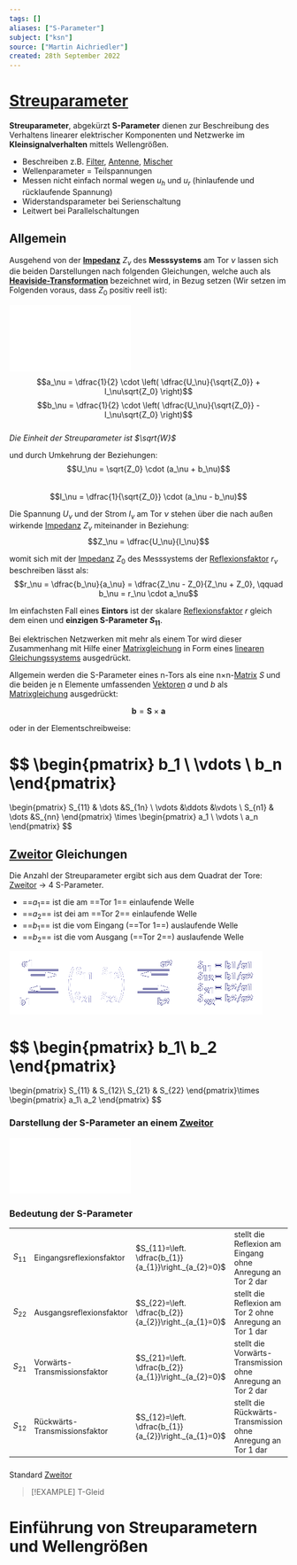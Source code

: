 ```yaml
---
tags: []
aliases: ["S-Parameter"]
subject: ["ksn"]
source: ["Martin Aichriedler"]
created: 28th September 2022
---
```


# [Streuparameter](https://de.wikipedia.org/wiki/Streuparameter)

**Streuparameter**, abgekürzt **S-Parameter** dienen zur Beschreibung des Verhaltens linearer elektrischer Komponenten und Netzwerke im **Kleinsignalverhalten** mittels Wellengrößen.

- Beschreiben z.B. [Filter](Filter), [Antenne](Antenne.md), [Mischer](Mischer.md)
- Wellenparameter = Teilspannungen 
- Messen nicht einfach normal wegen $u_{h}$ und $u_{r}$ (hinlaufende und rücklaufende Spannung)
- Widerstandsparameter bei Serienschaltung
- Leitwert bei Parallelschaltungen

## Allgemein

Ausgehend von der **[Impedanz](../Elektrodynamik/Impedanz.md)** $Z_\nu$ des **Messsystems** am Tor $\nu$ lassen sich die beiden Darstellungen nach folgenden Gleichungen, welche auch als **[Heaviside-Transformation](../Mathe/mathe%20(4)/Einheitssprungfunktion.md)** bezeichnet wird, in Bezug setzen (Wir setzen im Folgenden voraus, dass $Z_0$ positiv reell ist):

![Eintor](assets/Eintor.png)$$a_\nu = \dfrac{1}{2} \cdot \left( \dfrac{U_\nu}{\sqrt{Z_0}} + I_\nu\sqrt{Z_0} \right)$$$$b_\nu = \dfrac{1}{2} \cdot \left( \dfrac{U_\nu}{\sqrt{Z_0}} - I_\nu\sqrt{Z_0} \right)$$  
*Die Einheit der Streuparameter ist $\sqrt{W}$*

und durch Umkehrung der Beziehungen:  
$$U_\nu = \sqrt{Z_0} \cdot (a_\nu + b_\nu)$$  
$$I_\nu = \dfrac{1}{\sqrt{Z_0}} \cdot (a_\nu - b_\nu)$$

Die Spannung $U_\nu$ und der Strom $I_{\nu}$ am Tor $\nu$ stehen über die nach außen wirkende [Impedanz](../Elektrodynamik/Impedanz.md) $Z_\nu$ miteinander in Beziehung:  
$$Z_\nu = \dfrac{U_\nu}{I_\nu}$$

womit sich mit der [Impedanz](../Elektrodynamik/Impedanz.md) $Z_{0}$ des Messsystems der [Reflexionsfaktor](Reflexionsfaktor.md) $r_{\nu}$ beschreiben lässt als:  
$$r_\nu = \dfrac{b_\nu}{a_\nu} = \dfrac{Z_\nu - Z_0}{Z_\nu + Z_0}, \qquad b_\nu = r_\nu \cdot a_\nu$$

Im einfachsten Fall eines **Eintors** ist der skalare [Reflexionsfaktor](Reflexionsfaktor.md) $r$ gleich dem einen und **einzigen S-Parameter $S_{11}$**.

Bei elektrischen Netzwerken mit mehr als einem Tor wird dieser Zusammenhang mit Hilfe einer [Matrixgleichung](../Mathe/mathe%20(4)/Matrix.md) in Form eines [linearen Gleichungssystems](Lineares%20Gleichungssystem) ausgedrückt.

Allgemein werden die S-Parameter eines n-Tors als eine n×n-[Matrix](../Mathe/mathe%20(4)/Matrix.md) $S$ und die beiden je n Elemente umfassenden [Vektoren](../Mathe/mathe%20(3)/Vektor.md) $a$ und $b$ als [Matrixgleichung](../Mathe/mathe%20(4)/Matrix.md) ausgedrückt:



$$\mathbf{b} = \mathbf{S} \times \mathbf{a}$$

oder in der Elementschreibweise:

$$
\begin{pmatrix}
    b_1    \\
    \vdots \\
    b_n
\end{pmatrix}
=
\begin{pmatrix}
    S_{11} & \dots &S_{1n} \\
    \vdots &\ddots &\vdots \\
    S_{n1} & \dots &S_{nn}
\end{pmatrix}
\times
\begin{pmatrix}
    a_1    \\
    \vdots \\
    a_n
\end{pmatrix}
$$

## [Zweitor](Zweitor.md) Gleichungen

Die Anzahl der Streuparameter ergibt sich aus dem Quadrat der Tore: [Zweitor](Zweitor.md) -> 4 S-Parameter.

- ==$a_{1}$== ist die am ==Tor 1== einlaufende Welle
- ==$a_{2}$== ist dei am ==Tor 2== einlaufende Welle
- ==$b_{1}$== ist die vom Eingang (==Tor 1==) auslaufende Welle
- ==$b_{2}$== ist die vom Ausgang (==Tor 2==) auslaufende Welle
  
![MGL-Zweitor](assets/MGL-Zweitor.png)

$$
\begin{pmatrix}
     b_1\\
     b_2
\end{pmatrix}
=
\begin{pmatrix}
    S_{11} & S_{12}\\
    S_{21} & S_{22}
\end{pmatrix}\times
\begin{pmatrix}
     a_1\\
     a_2
\end{pmatrix}
$$

### Darstellung der S-Parameter an einem [Zweitor](Zweitor.md)

![Zweitor](assets/Zweitor.png)

### Bedeutung der S-Parameter

|          |                               |                                                       |                                                              |
| -------- | ----------------------------- | ----------------------------------------------------- | ------------------------------------------------------------ |
| $S_{11}$ | Eingangsreflexionsfaktor      | $S_{11}=\left. \dfrac{b_{1}}{a_{1}}\right._{a_{2}=0}$ | stellt die Reflexion am Eingang ohne Anregung an Tor 2 dar   |
| $S_{22}$ | Ausgangsreflexionsfaktor      | $S_{22}=\left. \dfrac{b_{2}}{a_{2}}\right._{a_{1}=0}$ | stellt die Reflexion am Tor 2 ohne Anregung an Tor 1 dar     |
| $S_{21}$ | Vorwärts-Transmissionsfaktor  | $S_{21}=\left. \dfrac{b_{2}}{a_{1}}\right._{a_{2}=0}$ | stellt die Vorwärts-Transmission ohne Anregung an Tor 2 dar  |
| $S_{12}$ | Rückwärts-Transmissionsfaktor | $S_{12}=\left. \dfrac{b_{1}}{a_{2}}\right._{a_{1}=0}$ | stellt die Rückwärts-Transmission ohne Anregung an Tor 1 dar | 

### [](../Hardwareentwicklung/Kettenmatrix.md#Impedanz%20Matrixrechnung%20Matrix|Impedanz%20Matrix)

Standard [Zweitor](Zweitor.md)
 
> [!EXAMPLE] T-Gleid

### [](../Hardwareentwicklung/Kettenmatrix.md#Admittanz%20Matrixrechnung%20Matrix|Admittanz%20Matrix)

# Einführung von Streuparametern und Wellengrößen